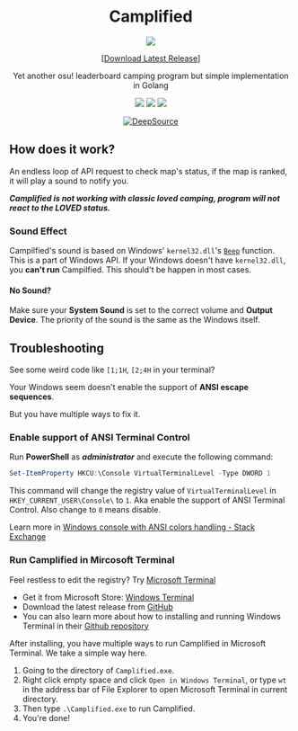 <h1 align="center">Camplified</h1>

<div align="center">

<img src="icon.ico"></img>

[[Download Latest Release](https://github.com/HarukaKinen/Camplified-go/releases/latest)]

Yet another osu! leaderboard camping program but simple implementation in Golang

[![](https://img.shields.io/github/go-mod/go-version/HarukaKinen/Camplified-go/master?style=for-the-badge)](https://go.dev/)
[![](https://img.shields.io/github/v/release/HarukaKinen/Camplified-go?style=for-the-badge)](https://github.com/HarukaKinen/Camplified-go/releases/latest)
[![](https://img.shields.io/github/license/HarukaKinen/Camplified-go?style=for-the-badge)](https://github.com/HarukaKinen/Camplified-go/blob/main/LICENSE)

[![DeepSource](https://app.deepsource.com/gh/HarukaKinen/Camplified-go.svg/?label=active+issues&show_trend=true&token=8SZvFbqeextkNRaPHU2ep_bV)](https://app.deepsource.com/gh/HarukaKinen/Camplified-go/?ref=repository-badge)

</div>

## How does it work?

An endless loop of API request to check map's status, if the map is ranked, it will play a sound to notify you.

***Camplified is not working with classic loved camping, program will not react to the LOVED status.***

### Sound Effect

Campilfied's sound is based on Windows' ``kernel32.dll``'s [``Beep``](https://learn.microsoft.com/en-us/windows/win32/api/utilapiset/nf-utilapiset-beep) function. This is a part of Windows API. If your Windows doesn't have ``kernel32.dll``, you **can't run** Campilfied. This should't be happen in most cases.

#### No Sound?

Make sure your **System Sound** is set to the correct volume and **Output Device**. The priority of the sound is the same as the Windows itself.

## Troubleshooting

See some weird code like ``[1;1H``, ``[2;4H`` in your terminal?

Your Windows seem doesn't enable the support of **ANSI escape sequences**.

But you have multiple ways to fix it.

### Enable support of ANSI Terminal Control

Run **PowerShell** as ***administrator*** and execute the following command:

```powershell
Set-ItemProperty HKCU:\Console VirtualTerminalLevel -Type DWORD 1
```

This command will change the registry value of ``VirtualTerminalLevel`` in ``HKEY_CURRENT_USER\Console\`` to ``1``. Aka enable the support of ANSI Terminal Control. Also change to ``0`` means disable.

Learn more in [Windows console with ANSI colors handling - Stack Exchange](https://superuser.com/a/1300251/1803960)

### Run Camplified in Mircosoft Terminal

Feel restless to edit the registry? Try [Microsoft Terminal](https://github.com/microsoft/terminal)

- Get it from Microsoft Store: [Windows Terminal](https://aka.ms/terminal)
- Download the latest release from [GitHub](https://github.com/microsoft/terminal/releases/latest)
- You can also learn more about how to installing and running Windows Terminal in their [Github repository](https://github.com/microsoft/terminal#installing-and-running-windows-terminal)

After installing, you have multiple ways to run Camplified in Microsoft Terminal. We take a simple way here.

1. Going to the directory of ``Camplified.exe``.
2. Right click empty space and click ``Open in Windows Terminal``, or type ``wt`` in the address bar of File Explorer to open Microsoft Terminal in current directory.
3. Then type ``.\Camplified.exe`` to run Camplified.
4. You're done!
